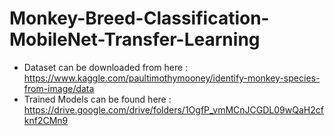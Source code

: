 # Monkey-Breed-Classification-MobileNet-Transfer-Learning
* Dataset can be downloaded from here : https://www.kaggle.com/paultimothymooney/identify-monkey-species-from-image/data
* Trained Models can be found here : https://drive.google.com/drive/folders/1OgfP_vmMCnJCGDL09wQaH2cfknf2CMn9

